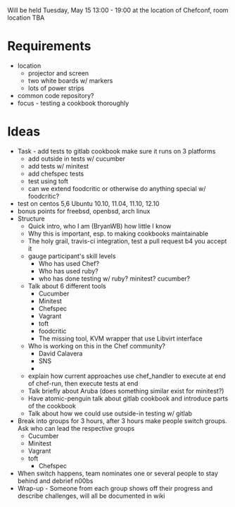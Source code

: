 
Will be held Tuesday, May 15 13:00 - 19:00 at the location of Chefconf, room location TBA


Requirements
===========

* location
    * projector and screen
    * two white boards w/ markers
    * lots of power strips
* common code repository?
* focus - testing a cookbook thoroughly

Ideas
=====

* Task - add tests to gitlab cookbook make sure it runs on 3 platforms
    * add outside in tests w/ cucumber
    * add tests w/ minitest
    * add chefspec tests
    * test using toft
    * can we extend foodcritic or otherwise do anything special w/ foodcritic?
* test on centos 5,6 Ubuntu 10.10, 11.04, 11.10, 12.10
* bonus points for freebsd, openbsd, arch linux
* Structure
    * Quick intro, who I am (BryanWB) how little I know
    * Why this is important, esp. to making cookbooks maintainable
    * The holy grail, travis-ci integration, test a pull request b4
    you accept it
    * gauge participant's skill levels
      * Who has used Chef?
      * Who has used ruby?
      * who has done testing w/ ruby? minitest? cucumber?
    * Talk about 6 different tools
      * Cucumber
      * Minitest 
      * Chefspec
      * Vagrant
      * toft
      * foodcritic
      * The missing tool, KVM wrapper that use Libvirt interface
    * Who is working on this in the Chef community?
      * David Calavera
      * SNS 
      * 
    * explain how current approaches use chef_handler to execute at
      end of chef-run, then execute tests at end 
    * Talk briefly about Aruba (does something similar exist for minitest?)
    * Have atomic-penguin talk about gitlab cookbook and introduce
      parts of the cookbook
    * Talk about how we could use outside-in testing w/ gitlab
* Break into groups for 3 hours, after 3 hours make people switch
  groups. Ask who can lead the respective groups
  * Cucumber
  * Minitest 
  * Vagrant
  * toft
    * Chefspec
* When switch happens, team nominates one or several people to stay
  behind and debrief
  n00bs
* Wrap-up - Someone from each group shows off their progress and
  describe challenges, will all be documented in wiki

